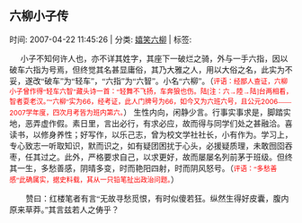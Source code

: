 
<h2>六柳小子传</h2>

<span class="time SG_txtc">时间: 2007-04-22 11:45:26 | 分类: [嬉笑六柳](./BlogClass_嬉笑六柳.md) | 标签: </span>
<!--
<table>
    <tbody>
        <tr>
            <td>时间: 2007-04-22 11:45:26</td>
            <td>分类: [嬉笑六柳](./BlogClass_嬉笑六柳.md) </td>
            <td> 标签:  </td>
        </tr>
    </tbody>
</table>
-->
<div class="articalContent" id="sina_keyword_ad_area2">
<div>
<p class="MsoNormal"><span lang="EN-US" xml:lang="EN-US"><span style="mso-spacerun: yes"> <wbr/> <wbr/> <wbr/> <wbr/> <wbr/></span></span><span style="FONT-FAMILY: 宋体; mso-ascii-font-family: 'Times New Roman'; mso-hansi-font-family: 'Times New Roman'">小子不知何许人也，亦不详其姓字，其座下一破烂之骑，外与一手六指，因以破车六指为号焉，但终觉其名甚显庸俗，其乃大雅之人，用以大俗之名，此实为不妥，遂改“破车”为“轻车”，“六指”为“六智”。小名“六柳”。（</span><span style="FONT-SIZE: 9pt; COLOR: red; FONT-FAMILY: 宋体; mso-ascii-font-family: 'Times New Roman'; mso-hansi-font-family: 'Times New Roman'">评语：经鄙人查证，六柳小子曾作得“轻车六智”藏头诗一首：“</span><span style="FONT-SIZE: 9pt; COLOR: red; FONT-FAMILY: 宋体; mso-hansi-font-family: 'Times New Roman'; mso-bidi-font-family: 宋体; mso-font-kerning: 0pt; mso-ansi-language: ZH-CN">轻舞不飞扬，车奔狼也伤。陆[注：六→陸→陆]台两相看，智者耍老汉。</span><span style="FONT-SIZE: 9pt; COLOR: red; FONT-FAMILY: 宋体; mso-ascii-font-family: 'Times New Roman'; mso-hansi-font-family: 'Times New Roman'">”“六柳”实为</span><span lang="EN-US" style="FONT-SIZE: 9pt; COLOR: red" xml:lang="EN-US">66</span><span style="FONT-SIZE: 9pt; COLOR: red; FONT-FAMILY: 宋体; mso-ascii-font-family: 'Times New Roman'; mso-hansi-font-family: 'Times New Roman'">，经考证，此人门牌号为</span><span lang="EN-US" style="FONT-SIZE: 9pt; COLOR: red" xml:lang="EN-US">66</span><span style="FONT-SIZE: 9pt; COLOR: red; FONT-FAMILY: 宋体; mso-ascii-font-family: 'Times New Roman'; mso-hansi-font-family: 'Times New Roman'">，如今又为六班六号，且公元</span><span lang="EN-US" style="FONT-SIZE: 9pt; COLOR: red" xml:lang="EN-US">2006</span><span style="FONT-SIZE: 9pt; COLOR: red; FONT-FAMILY: 宋体; mso-ascii-font-family: 'Times New Roman'; mso-hansi-font-family: 'Times New Roman'">——</span><span lang="EN-US" style="FONT-SIZE: 9pt; COLOR: red" xml:lang="EN-US">2007</span><span style="FONT-SIZE: 9pt; COLOR: red; FONT-FAMILY: 宋体; mso-ascii-font-family: 'Times New Roman'; mso-hansi-font-family: 'Times New Roman'">学年度，四次月考皆为班内第六。</span><span style="FONT-FAMILY: 宋体; mso-ascii-font-family: 'Times New Roman'; mso-hansi-font-family: 'Times New Roman'">）</span>
<span style="FONT-FAMILY: 宋体; mso-ascii-font-family: 'Times New Roman'; mso-hansi-font-family: 'Times New Roman'">
生性内向，闲静少言。行事实事求是，脚踏实地，恶弄虚作假。素日里，言出必行，有求必应，故而得与同学们处之甚融洽。喜读书，以修身养性；好写作，以乐己志，曾为校文学社社长，小有作为。学习上，专心致志一听取知识，默而识之，如有疑团困扰于心头，必援疑质理，未敢囫囵吞枣，任其过之。此外，严格要求自己，以求更好，故而屡屡名列前茅于班级。但终其一生，多愁善感，阴晴多变，时而艳阳四射，时而阴风怒号。（</span><span style="FONT-SIZE: 9pt; COLOR: red; FONT-FAMILY: 宋体; mso-ascii-font-family: 'Times New Roman'; mso-hansi-font-family: 'Times New Roman'">评语：“多愁善感”此确属实，据史料载，其从一只铅笔扯出政治问题。</span><span style="FONT-FAMILY: 宋体; mso-ascii-font-family: 'Times New Roman'; mso-hansi-font-family: 'Times New Roman'">）</span></p>
<p align="left" class="MsoNormal" style="TEXT-INDENT: 21.75pt; TEXT-ALIGN: left; mso-layout-grid-align: none"><span style="FONT-FAMILY: 宋体; mso-ascii-font-family: 'Times New Roman'; mso-hansi-font-family: 'Times New Roman'">
赞曰：红楼笔者有言“无故寻愁觅恨，有时似傻若狂。纵然生得好皮囊，腹内原来草莽。”其言兹若人之俦乎？</span><span lang="EN-US" xml:lang="EN-US"><br/>
<br/></span><span style="FONT-SIZE: 10pt; FONT-FAMILY: 宋体; mso-hansi-font-family: 'Times New Roman'; mso-bidi-font-family: 宋体; mso-font-kerning: 0pt; mso-ansi-language: ZH-CN">
</span></p>
</div>
</div>
